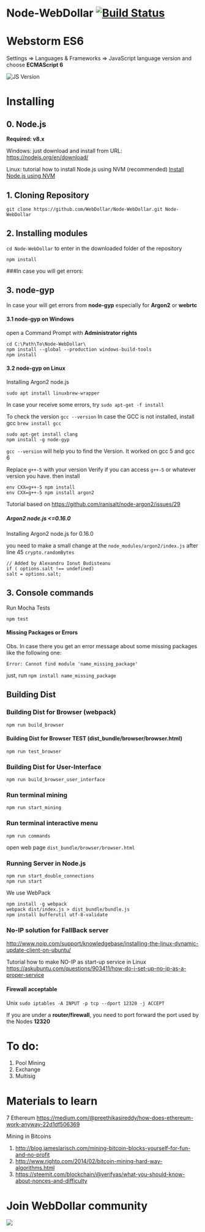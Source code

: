 # Node-WebDollar [![Build Status](https://travis-ci.org/WebDollar/Node-WebDollar.svg)](https://travis-ci.org/WebDollar/Node-WebDollar)
# Webstorm ES6 

Settings => Languages & Frameworks => JavaScript language version and choose **ECMAScript 6**

![JS Version](https://d3nmt5vlzunoa1.cloudfront.net/webstorm/files/2015/05/js-version.png "Javascript ECMAScript 6 config")

# Installing

## 0. Node.js

**Required: v8.x**

Windows: just download and install from URL: https://nodejs.org/en/download/

Linux: tutorial how to install Node.js using NVM (recommended) [Install Node.js using NVM](/docs/Install-Debian.md) 

## 1. Cloning Repository 
```
git clone https://github.com/WebDollar/Node-WebDollar.git Node-WebDollar
```
## 2. Installing modules
`cd Node-WebDollar` to enter in the downloaded folder of the repository   
```
npm install
```

###In case you will get errors: 
## 3. **node-gyp**

In case your will get errors from **node-gyp** especially for **Argon2** or **webrtc** 

#### 3.1 node-gyp on Windows
open a Command Prompt with **Administrator rights**

```
cd C:\Path\To\Node-WebDollar\
npm install --global --production windows-build-tools                                    
npm install
```

#### 3.2 node-gyp on Linux

Installing Argon2 node.js
```
sudo apt install linuxbrew-wrapper 
```
In case your receive some errors, try ```sudo apt-get -f install```
 
To check the version `gcc --version`
In case the GCC is not installed, install gcc `brew install gcc`

```
sudo apt-get install clang
npm install -g node-gyp
```

`gcc --version` will help you to find the Version. It worked on gcc 5 and gcc 6

Replace `g++-5` with your version
Verify if you can access `g++-5` or whatever version you have.
then install  
``` 
env CXX=g++-5 npm install
env CXX=g++-5 npm install argon2
```

Tutorial based on https://github.com/ranisalt/node-argon2/issues/29

##### Argon2 node.js <=0.16.0   
Installing Argon2 node.js for 0.16.0		

you need to make a small change at the `node_modules/argon2/index.js` after line 45 `crypto.randomBytes`		
		
```		
// Added by Alexandru Ionut Budisteanu		
if ( options.salt !== undefined)		
salt = options.salt;		
```

## 3. **Console commands**
Run Mocha Tests
```
npm test                                                       
```


#### Missing Packages or Errors
Obs. In case there you get an error message about some missing packages like the following one:

``` Error: Cannot find module 'name_missing_package' ```

just, run ```npm install name_missing_package```

## Building Dist

### Building Dist for Browser (webpack)
```
npm run build_browser
```

#### Building Dist for Browser TEST (dist_bundle/browser/browser.html)
```
npm run test_browser
```

### Building Dist for User-Interface
```
npm run build_browser_user_interface
```

### Run terminal mining
```
npm run start_mining
```

### Run terminal interactive menu
```
npm run commands
```

open web page `dist_bundle/browser/browser.html`

### Running Server in Node.js

```
npm run start_double_connections
npm run start
```

We use WebPack

```
npm install -g webpack
webpack dist/index.js > dist_bundle/bundle.js
npm install bufferutil utf-8-validate
``` 

### No-IP solution for FallBack server
http://www.noip.com/support/knowledgebase/installing-the-linux-dynamic-update-client-on-ubuntu/

Tutorial how to make NO-IP as start-up service in Linux
https://askubuntu.com/questions/903411/how-do-i-set-up-no-ip-as-a-proper-service

#### Firewall acceptable

Unix
`sudo iptables -A INPUT -p tcp --dport 12320 -j ACCEPT`

If you are under a **router/firewall**, you need to port forward the port used by the Nodes **12320**


# To do:

1. Pool Mining
2. Exchange
3. Multisig


# Materials to learn
7
Ethereum https://medium.com/@preethikasireddy/how-does-ethereum-work-anyway-22d1df506369

Mining in Bitcoins
1.  http://blog.jameslarisch.com/mining-bitcoin-blocks-yourself-for-fun-and-no-profit
2. http://www.righto.com/2014/02/bitcoin-mining-hard-way-algorithms.html
3. https://steemit.com/blockchain/@verifyas/what-you-should-know-about-nonces-and-difficulty

# Join WebDollar community

<dl>
    <a href="http://t.me/WebDollar">
        <img src="http://icons.iconarchive.com/icons/froyoshark/enkel/64/Telegram-icon.png">
    </a> 
</dl>